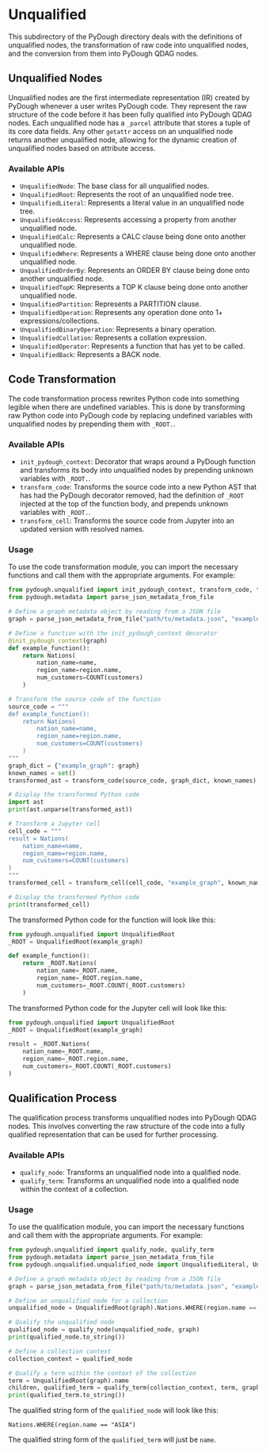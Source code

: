 # Unqualified

This subdirectory of the PyDough directory deals with the definitions of unqualified nodes, the transformation of raw code into unqualified nodes, and the conversion from them into PyDough QDAG nodes.

## Unqualified Nodes

Unqualified nodes are the first intermediate representation (IR) created by PyDough whenever a user writes PyDough code. They represent the raw structure of the code before it has been fully qualified into PyDough QDAG nodes. Each unqualified node has a `_parcel` attribute that stores a tuple of its core data fields. Any other `getattr` access on an unqualified node returns another unqualified node, allowing for the dynamic creation of unqualified nodes based on attribute access.

### Available APIs

- `UnqualifiedNode`: The base class for all unqualified nodes.
- `UnqualifiedRoot`: Represents the root of an unqualified node tree.
- `UnqualifiedLiteral`: Represents a literal value in an unqualified node tree.
- `UnqualifiedAccess`: Represents accessing a property from another unqualified node.
- `UnqualifiedCalc`: Represents a CALC clause being done onto another unqualified node.
- `UnqualifiedWhere`: Represents a WHERE clause being done onto another unqualified node.
- `UnqualifiedOrderBy`: Represents an ORDER BY clause being done onto another unqualified node.
- `UnqualifiedTopK`: Represents a TOP K clause being done onto another unqualified node.
- `UnqualifiedPartition`: Represents a PARTITION clause.
- `UnqualifiedOperation`: Represents any operation done onto 1+ expressions/collections.
- `UnqualifiedBinaryOperation`: Represents a binary operation.
- `UnqualifiedCollation`: Represents a collation expression.
- `UnqualifiedOperator`: Represents a function that has yet to be called.
- `UnqualifiedBack`: Represents a BACK node.

## Code Transformation

The code transformation process rewrites Python code into something legible when there are undefined variables. This is done by transforming raw Python code into PyDough code by replacing undefined variables with unqualified nodes by prepending them with `_ROOT.`.

### Available APIs

- `init_pydough_context`: Decorator that wraps around a PyDough function and transforms its body into unqualified nodes by prepending unknown variables with `_ROOT.`.
- `transform_code`: Transforms the source code into a new Python AST that has had the PyDough decorator removed, had the definition of `_ROOT` injected at the top of the function body, and prepends unknown variables with `_ROOT.`.
- `transform_cell`: Transforms the source code from Jupyter into an updated version with resolved names.

### Usage

To use the code transformation module, you can import the necessary functions and call them with the appropriate arguments. For example:

```python
from pydough.unqualified import init_pydough_context, transform_code, transform_cell
from pydough.metadata import parse_json_metadata_from_file

# Define a graph metadata object by reading from a JSON file
graph = parse_json_metadata_from_file("path/to/metadata.json", "example_graph")

# Define a function with the init_pydough_context decorator
@init_pydough_context(graph)
def example_function():
    return Nations(
        nation_name=name,
        region_name=region.name,
        num_customers=COUNT(customers)
    )

# Transform the source code of the function
source_code = """
def example_function():
    return Nations(
        nation_name=name,
        region_name=region.name,
        num_customers=COUNT(customers)
    )
"""
graph_dict = {"example_graph": graph}
known_names = set()
transformed_ast = transform_code(source_code, graph_dict, known_names)

# Display the transformed Python code
import ast
print(ast.unparse(transformed_ast))

# Transform a Jupyter cell
cell_code = """
result = Nations(
    nation_name=name,
    region_name=region.name,
    num_customers=COUNT(customers)
)
"""
transformed_cell = transform_cell(cell_code, "example_graph", known_names)

# Display the transformed Python code
print(transformed_cell)
```

The transformed Python code for the function will look like this:

```python
from pydough.unqualified import UnqualifiedRoot
_ROOT = UnqualifiedRoot(example_graph)

def example_function():
    return _ROOT.Nations(
        nation_name=_ROOT.name,
        region_name=_ROOT.region.name,
        num_customers=_ROOT.COUNT(_ROOT.customers)
    )
```

The transformed Python code for the Jupyter cell will look like this:

```python
from pydough.unqualified import UnqualifiedRoot
_ROOT = UnqualifiedRoot(example_graph)

result = _ROOT.Nations(
    nation_name=_ROOT.name,
    region_name=_ROOT.region.name,
    num_customers=_ROOT.COUNT(_ROOT.customers)
)
```

## Qualification Process

The qualification process transforms unqualified nodes into PyDough QDAG nodes. This involves converting the raw structure of the code into a fully qualified representation that can be used for further processing.

### Available APIs

- `qualify_node`: Transforms an unqualified node into a qualified node.
- `qualify_term`: Transforms an unqualified node into a qualified node within the context of a collection.

### Usage

To use the qualification module, you can import the necessary functions and call them with the appropriate arguments. For example:

```python
from pydough.unqualified import qualify_node, qualify_term
from pydough.metadata import parse_json_metadata_from_file
from pydough.unqualified.unqualified_node import UnqualifiedLiteral, UnqualifiedRoot

# Define a graph metadata object by reading from a JSON file
graph = parse_json_metadata_from_file("path/to/metadata.json", "example_graph")

# Define an unqualified node for a collection
unqualified_node = UnqualifiedRoot(graph).Nations.WHERE(region.name == "ASIA")

# Qualify the unqualified node
qualified_node = qualify_node(unqualified_node, graph)
print(qualified_node.to_string())

# Define a collection context
collection_context = qualified_node

# Qualify a term within the context of the collection
term = UnqualifiedRoot(graph).name
children, qualified_term = qualify_term(collection_context, term, graph)
print(qualified_term.to_string())
```

The qualified string form of the `qualified_node` will look like this:

```
Nations.WHERE(region.name == "ASIA")
```

The qualified string form of the `qualified_term` will just be `name`.
